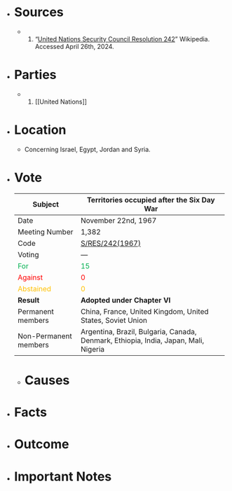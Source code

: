 - # Sources
  - 1. “[United Nations Security Council Resolution 242](https://en.m.wikipedia.org/wiki/United_Nations_Security_Council_Resolution_242)” Wikipedia. Accessed April 26th, 2024.
- # Parties
  - 1. [[United Nations]]
- # Location
  - Concerning Israel, Egypt, Jordan and Syria.
- # Vote
  
  | **Subject**                                  | **Territories occupied after the Six Day War**                                                                                     |
  | -------------------------------------------- | ---------------------------------------------------------------------------------------------------------------------------------- |
  | Date                                         | November 22nd, 1967                                                                                                                |
  | Meeting Number                               | 1,382                                                                                                                              |
  | Code                                         | [S/RES/242(1967)](https://undocs.org/Home/Mobile?FinalSymbol=S%2FRES%2F242(1967)&Language=E&DeviceType=Tablet&LangRequested=False) |
  | Voting                                       | —                                                                                                                                  |
  | <span style="color:#00B050">For</span>       | <span style="color:#00B050">15</span>                                                                                              |
  | <span style="color:#FF0000">Against</span>   | <span style="color:#FF0000">0</span>                                                                                               |
  | <span style="color:#FFC000">Abstained</span> | <span style="color:#FFC000">0</span>                                                                                               |
  | **Result**                                   | **Adopted under Chapter VI**                                                                                                       |
  | Permanent members                            | China, France, United Kingdom, United States, Soviet Union                                                                         |
  | Non-Permanent members                        | Argentina, Brazil, Bulgaria, Canada, Denmark, Ethiopia, India, Japan, Mali, Nigeria                                                |
  
  - # Causes
- # Facts
- # Outcome
- # Important Notes
#